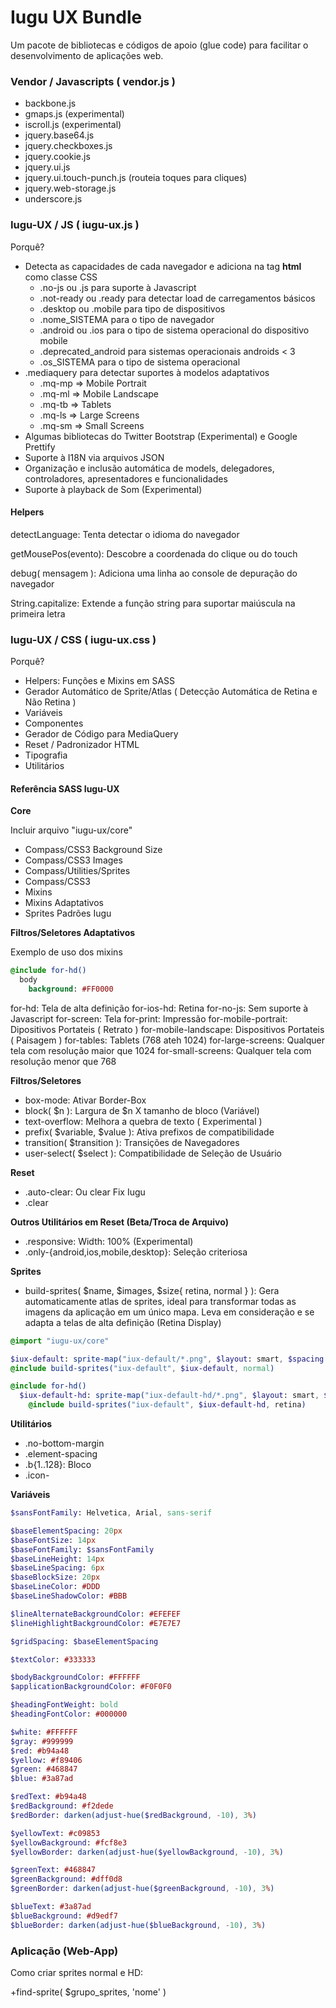 # Iugu UX Bundle

Um pacote de bibliotecas e códigos de apoio (glue code) para facilitar o desenvolvimento de aplicações web.

### Vendor / Javascripts ( vendor.js ) 

  - backbone.js
  - gmaps.js (experimental)
  - iscroll.js (experimental)
  - jquery.base64.js
  - jquery.checkboxes.js
  - jquery.cookie.js
  - jquery.ui.js
  - jquery.ui.touch-punch.js (routeia toques para cliques)
  - jquery.web-storage.js
  - underscore.js

### Iugu-UX / JS ( iugu-ux.js )

Porquê?

  - Detecta as capacidades de cada navegador e adiciona na tag **html** como classe CSS
    - .no-js ou .js para suporte à Javascript
    - .not-ready ou .ready para detectar load de carregamentos básicos
    - .desktop ou .mobile para tipo de dispositivos
    - .nome\_SISTEMA para o tipo de navegador
    - .android ou .ios para o tipo de sistema operacional do dispositivo mobile
    - .deprecated\_android para sistemas operacionais androids < 3
    - .os\_SISTEMA para o tipo de sistema operacional
  - .mediaquery para detectar suportes à modelos adaptativos
    - .mq-mp => Mobile Portrait
    - .mq-ml => Mobile Landscape
    - .mq-tb => Tablets
    - .mq-ls => Large Screens
    - .mq-sm => Small Screens
  - Algumas bibliotecas do Twitter Bootstrap (Experimental) e Google Prettify
  - Suporte à I18N via arquivos JSON
  - Organização e inclusão automática de models, delegadores, controladores, apresentadores e funcionalidades
  - Suporte à playback de Som (Experimental)

#### Helpers

detectLanguage: Tenta detectar o idioma do navegador

getMousePos(evento): Descobre a coordenada do clique ou do touch

debug( mensagem ): Adiciona uma linha ao console de depuração do navegador

String.capitalize: Extende a função string para suportar maiúscula na primeira letra

### Iugu-UX / CSS ( iugu-ux.css )

Porquê?

  - Helpers: Funções e Mixins em SASS
  - Gerador Automático de Sprite/Atlas ( Detecção Automática de Retina e Não Retina )
  - Variáveis
  - Componentes
  - Gerador de Código para MediaQuery
  - Reset / Padronizador HTML
  - Tipografia
  - Utilitários

#### Referência SASS Iugu-UX

**Core**

Incluir arquivo "iugu-ux/core"

- Compass/CSS3 Background Size
- Compass/CSS3 Images
- Compass/Utilities/Sprites
- Compass/CSS3
- Mixins
- Mixins Adaptativos
- Sprites Padrões Iugu

**Filtros/Seletores Adaptativos**

Exemplo de uso dos mixins
```sass
@include for-hd()
  body
    background: #FF0000
```

for-hd: Tela de alta definição
for-ios-hd: Retina
for-no-js: Sem suporte à Javascript
for-screen: Tela
for-print: Impressão
for-mobile-portrait: Dipositivos Portateis ( Retrato )
for-mobile-landscape: Dispositivos Portateis ( Paisagem )
for-tables: Tablets (768 ateh 1024)
for-large-screens: Qualquer tela com resolução maior que 1024
for-small-screens: Qualquer tela com resolução menor que 768

**Filtros/Seletores**

- box-mode: Ativar Border-Box
- block( $n ): Largura de $n X tamanho de bloco (Variável)
- text-overflow: Melhora a quebra de texto ( Experimental )
- prefix( $variable, $value ): Ativa prefixos de compatibilidade
- transition( $transition ): Transições de Navegadores
- user-select( $select ): Compatibilidade de Seleção de Usuário

**Reset**

- .auto-clear: Ou clear Fix Iugu
- .clear

**Outros Utilitários em Reset (Beta/Troca de Arquivo)**

- .responsive: Width: 100% (Experimental)
- .only-{android,ios,mobile,desktop}: Seleção criteriosa 

**Sprites**

- build-sprites( $name, $images, $size{ retina, normal } ): Gera automaticamente atlas de sprites, ideal para transformar todas as imagens da aplicação em um único mapa. Leva em consideração e se adapta a telas de alta definição (Retina Display)

```sass
@import "iugu-ux/core"

$iux-default: sprite-map("iux-default/*.png", $layout: smart, $spacing: 0px, $cleanup: true, $sprite-dimensions: true)
@include build-sprites("iux-default", $iux-default, normal)

@include for-hd()
  $iux-default-hd: sprite-map("iux-default-hd/*.png", $layout: smart, $spacing: 0px, $cleanup: true, $sprite-dimensions: true)
    @include build-sprites("iux-default", $iux-default-hd, retina)
```

**Utilitários**

- .no-bottom-margin
- .element-spacing
- .b{1..128}: Bloco
- .icon-

**Variáveis**

```sass
$sansFontFamily: Helvetica, Arial, sans-serif

$baseElementSpacing: 20px
$baseFontSize: 14px
$baseFontFamily: $sansFontFamily
$baseLineHeight: 14px
$baseLineSpacing: 6px
$baseBlockSize: 20px
$baseLineColor: #DDD
$baseLineShadowColor: #BBB

$lineAlternateBackgroundColor: #EFEFEF
$lineHighlightBackgroundColor: #E7E7E7

$gridSpacing: $baseElementSpacing 

$textColor: #333333

$bodyBackgroundColor: #FFFFFF
$applicationBackgroundColor: #F0F0F0

$headingFontWeight: bold
$headingFontColor: #000000

$white: #FFFFFF
$gray: #999999
$red: #b94a48
$yellow: #f89406
$green: #468847
$blue: #3a87ad

$redText: #b94a48
$redBackground: #f2dede
$redBorder: darken(adjust-hue($redBackground, -10), 3%)

$yellowText: #c09853
$yellowBackground: #fcf8e3
$yellowBorder: darken(adjust-hue($yellowBackground, -10), 3%)

$greenText: #468847
$greenBackground: #dff0d8
$greenBorder: darken(adjust-hue($greenBackground, -10), 3%)

$blueText: #3a87ad
$blueBackground: #d9edf7
$blueBorder: darken(adjust-hue($blueBackground, -10), 3%)
```

### Aplicação (Web-App)


Como criar sprites normal e HD:

+find-sprite( $grupo_sprites, 'nome' )
